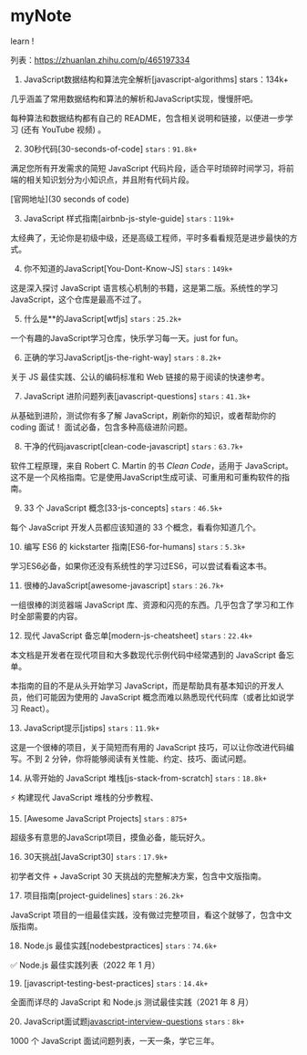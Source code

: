 # myNote
learn !

列表：https://zhuanlan.zhihu.com/p/465197334

1. JavaScript数据结构和算法完全解析[javascript-algorithms]
stars：134k+

几乎涵盖了常用数据结构和算法的解析和JavaScript实现，慢慢肝吧。

每种算法和数据结构都有自己的 README，包含相关说明和链接，以便进一步学习 (还有 YouTube 视频) 。



2. 30秒代码[30-seconds-of-code]
`stars：91.8k+`

满足您所有开发需求的简短 JavaScript 代码片段，适合平时琐碎时间学习，将前端的相关知识划分为小知识点，并且附有代码片段。

[官网地址](30 seconds of code)

3. JavaScript 样式指南[airbnb-js-style-guide]
`stars：119k+`



太经典了，无论你是初级中级，还是高级工程师，平时多看看规范是进步最快的方式。

4. 你不知道的JavaScript[You-Dont-Know-JS]
`stars：149k+`

这是深入探讨 JavaScript 语言核心机制的书籍，这是第二版。系统性的学习JavaScript，这个仓库是最高不过了。

5. 什么是**的JavaScript[wtfjs]
`stars：25.2k+`

一个有趣的JavaScript学习仓库，快乐学习每一天。just for fun。

6. 正确的学习JavaScript[js-the-right-way]
`stars：8.2k+`

关于 JS 最佳实践、公认的编码标准和 Web 链接的易于阅读的快速参考。

7. JavaScript 进阶问题列表[javascript-questions]
`stars：41.3k+`

从基础到进阶，测试你有多了解 JavaScript，刷新你的知识，或者帮助你的 coding 面试！ 面试必备，包含多种高级进阶问题。

8. 干净的代码javascript[clean-code-javascript]
`stars：63.7k+`

软件工程原理，来自 Robert C. Martin 的书 *Clean Code*，适用于 JavaScript。这不是一个风格指南。它是使用JavaScript生成可读、可重用和可重构软件的指南。

9. 33 个 JavaScript 概念[33-js-concepts]
`stars：46.5k+`

每个 JavaScript 开发人员都应该知道的 33 个概念，看看你知道几个。

10. 编写 ES6 的 kickstarter 指南[ES6-for-humans]
`stars：5.3k+`

学习ES6必备，如果你还没有系统性的学习过ES6，可以尝试看看这本书。

11. 很棒的JavaScript[awesome-javascript]
`stars：26.7k+`

一组很棒的浏览器端 JavaScript 库、资源和闪亮的东西。几乎包含了学习和工作时全部需要的内容。

12. 现代 JavaScript 备忘单[modern-js-cheatsheet]
`stars：22.4k+`

本文档是开发者在现代项目和大多数现代示例代码中经常遇到的 JavaScript 备忘单。

本指南的目的不是从头开始学习 JavaScript，而是帮助具有基本知识的开发人员，他们可能因为使用的 JavaScript 概念而难以熟悉现代代码库（或者比如说学习 React）。

13. JavaScript提示[jstips]
`stars：11.9k+`

这是一个很棒的项目，关于简短而有用的 JavaScript 技巧，可以让你改进代码编写。不到 2 分钟，你将能够阅读有关性能、约定、技巧、面试问题。

14. 从零开始的 JavaScript 堆栈[js-stack-from-scratch]
`stars：18.8k+`

️⚡ 构建现代 JavaScript 堆栈的分步教程、

15. [Awesome JavaScript Projects]
`stars：875+`

超级多有意思的JavaScript项目，摸鱼必备，能玩好久。

16. 30天挑战[JavaScript30]
`stars：17.9k+`

初学者文件 + JavaScript 30 天挑战的完整解决方案，包含中文版指南。

17. 项目指南[project-guidelines]
`stars：26.2k+`

JavaScript 项目的一组最佳实践，没有做过完整项目，看这个就够了，包含中文版指南。

18. Node.js 最佳实践[nodebestpractices]
`stars：74.6k+`

✅ Node.js 最佳实践列表（2022 年 1 月）

19. [javascript-testing-best-practices]
`stars：14.4k+`

全面而详尽的 JavaScript 和 Node.js 测试最佳实践（2021 年 8 月）

20. JavaScript面试题[javascript-interview-questions]()
`stars：8k+`

1000 个 JavaScript 面试问题列表，一天一条，学它三年。
